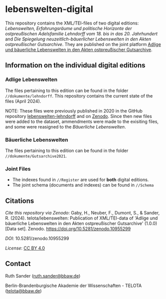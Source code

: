 # lebenswelten-digital

This repository contains the XML/TEI-files of two digital editions: *Lebenswelten, Erfahrungsräume und politische Horizonte der ostpreußischen Adelsfamilie Lehndorff vom 18. bis in das 20. Jahrhundert* and *Die Spiegelung neuzeitlich-bäuerlicher Lebenswelten in den Akten ostpreußischer Gutsarchive*. They are published on the joint platform [Adlige und bäuerliche Lebenswelten in den Akten ostpreußischer Gutsarchive](https://lebenswelten-digital.bbaw.de/).

## Information on the individual digital editions
### Adlige Lebenswelten

The files pertaining to this edition can be found in the folder `//dokumente/lehndorff`. 
This repository contains the current state of the files (April 2024). 

NOTE: These files were previously published in 2020 in the GitHub repository [lebenswelten-lehndorff](https://github.com/telota/lebenswelten-lehndorff/tree/master) and on [Zenodo](https://zenodo.org/records/3842854). Since then new files were added to the dataset, ammendments were made to the exisiting files, and some were reasigned to the *Bäuerliche Lebenswelten*.

### Bäuerliche Lebenswelten
The files pertaining to this edition can be found in the folder `//dokumente/Gutsarchive2021`. 

### Joint Files
* The indexes found in `//Register` are used for **both** digital editions.
* The joint schema (documents and indexes) can be found in `//Schema`

## Citations
*Cite this repository via Zenodo*: Gaby, H., Neuber, F., Dumont, S., & Sander, R. (2024). telota/lebenswelten: Publication of XML/TEI-data of 'Adlige und bäuerliche Lebenswelten in den Akten ostpreußischer Gutsarchive' (1.0.0) [Data set]. Zenodo. https://doi.org/10.5281/zenodo.10955299

*DOI*: 10.5281/zenodo.10955299

*License*: [CC BY 4.0](https://creativecommons.org/licenses/by/4.0)

## Contact
Ruth Sander (ruth.sander@bbaw.de)

Berlin-Brandenburgische Akademie der Wissenschaften - TELOTA (telota@bbaw.de)
